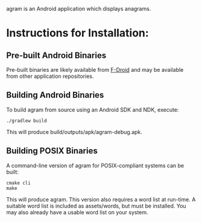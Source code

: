agram is an Android application which displays anagrams.


Instructions for Installation:
==============================

Pre-built Android Binaries
--------------------------
Pre-built binaries are likely available from
[F-Droid](https://f-droid.org/repository/browse/?fdid=us.achromaticmetaphor.agram)
and may be available from other application repositories.

Building Android Binaries
-------------------------
To build agram from source using an Android SDK and NDK, execute:

    ./gradlew build

This will produce build/outputs/apk/agram-debug.apk.

Building POSIX Binaries
-----------------------
A command-line version of agram for POSIX-compliant systems can be built:

    cmake cli
    make

This will produce agram. This version also requires a word list at run-time.
A suitable word list is included as assets/words, but must be installed.
You may also already have a usable word list on your system.
